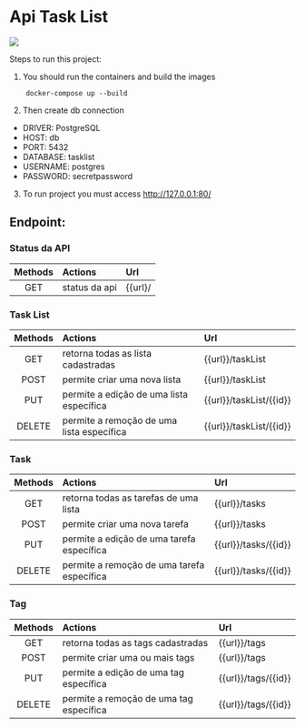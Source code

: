 # Api Task List

![](ERD.png)

Steps to run this project:

1. You should run the containers and build the images
```shell
    docker-compose up --build
```

2. Then create db connection
- DRIVER: PostgreSQL
- HOST: db
- PORT: 5432
- DATABASE: tasklist
- USERNAME: postgres
- PASSWORD: secretpassword

3. To run project you must access
http://127.0.0.1:80/


## Endpoint:

### Status da API
| Methods  | Actions                   | Url                                         |
|:--------:|:--------------------------|:--------------------------------------------|
| GET      | status da api             | {{url}/                                     |

### Task List
| Methods  | Actions                                    | Url                            |
|:--------:|:-------------------------------------------|:-------------------------------|
| GET      | retorna todas as lista cadastradas         | {{url}}/taskList               |
| POST     | permite criar uma nova lista               | {{url}}/taskList               |
| PUT      | permite a edição de uma lista específica   | {{url}}/taskList/{{id}}        |
| DELETE   | permite a remoção de uma lista específica  | {{url}}/taskList/{{id}}        |

### Task
| Methods  | Actions                                    | Url                            |
|:--------:|:-------------------------------------------|:-------------------------------|
| GET      | retorna todas as tarefas de uma lista      | {{url}}/tasks                  |
| POST     | permite criar uma nova tarefa              | {{url}}/tasks                  |
| PUT      | permite a edição de uma tarefa específica  | {{url}}/tasks/{{id}}           |
| DELETE   | permite a remoção de uma tarefa específica | {{url}}/tasks/{{id}}           |

### Tag
| Methods  | Actions                                    | Url                            |
|:--------:|:-------------------------------------------|:-------------------------------|
| GET      | retorna todas as tags cadastradas          | {{url}}/tags                   |
| POST     | permite criar uma ou mais tags             | {{url}}/tags                   |
| PUT      | permite a edição de uma tag específica     | {{url}}/tags/{{id}}            |
| DELETE   | permite a remoção de uma tag específica    | {{url}}/tags/{{id}}            |
